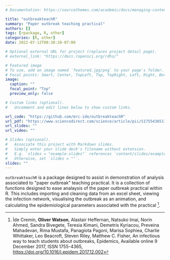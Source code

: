 ```yaml
---
# Documentation: https://sourcethemes.com/academic/docs/managing-content/

title: "outbreakteachR"
summary: "Paper outbreak teaching practical"
authors: []
tags: [rpackage, R, other]
categories: [R, other]
date: 2022-07-12T08:38:28-07:00

# Optional external URL for project (replaces project detail page).
# external_link: "https://docs.ropensci.org/rdhs/"

# Featured image
# To use, add an image named `featured.jpg/png` to your page's folder.
# Focal points: Smart, Center, TopLeft, Top, TopRight, Left, Right, BottomLeft, Bottom, BottomRight.
image:
  caption: ""
  focal_point: "Top"
  preview_only: false

# Custom links (optional).
#   Uncomment and edit lines below to show custom links.

url_code: "https://github.com/mrc-ide/outbreakteachR"
url_pdf: "https://www.sciencedirect.com/science/article/pii/S1755436517300920/pdfft?md5=cfe16b8764e4211de3263c03206d379f&pid=1-s2.0-S1755436517300920-main.pdf"
url_slides: ""
url_video: ""

# Slides (optional).
#   Associate this project with Markdown slides.
#   Simply enter your slide deck's filename without extension.
#   E.g. `slides = "example-slides"` references `content/slides/example-slides.md`.
#   Otherwise, set `slides = ""`.
slides: ""
---
```


`outbreakteachR` is a package designed to assist in demonstration of analysis associated to "paper outbreak" teaching practical. It is a collection of functions designed to ease analaysis of the paper outbreak practical within R. This includes importing and cleaning data from an excel sheet, viewing the infection network, visualising the outbreak as an animation, and calculating the epidemiological parameters associated with the practical [^1].

[^1]: Íde Cremin, **Oliver Watson**, Alastair Heffernan, Natsuko Imai, Norin Ahmed, Sandra Bivegete, Teresia Kimani, Demetris Kyriacou, Preveina Mahadevan, Rima Mustafa, Panagiota Pagoni, Marisa Sophiea, Charlie Whittaker, Leo Beacroft, Steven Riley, Matthew C. Fisher, An infectious way to teach students about outbreaks, Epidemics, Available online 9 December 2017, ISSN 1755-4365, https://doi.org/10.1016/j.epidem.2017.12.002


